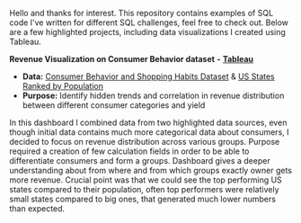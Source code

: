 Hello and thanks for interest. This repository contains examples of SQL code I've written for different SQL challenges, feel free to check out. Below are a few highlighted projects, including data visualizations I created using Tableau.

**Revenue Visualization on Consumer Behavior dataset** **-** [**Tableau**](https://public.tableau.com/views/RevenueAnalysis_17448916137280/Edition1_0?:language=en-GB&:sid=&:redirect=auth&:display_count=n&:origin=viz_share_link) 

  - **Data:** [Consumer Behavior and Shopping Habits Dataset](https://www.kaggle.com/datasets/zeesolver/consumer-behavior-and-shopping-habits-dataset) & [US States Ranked by Population](https://www.kaggle.com/datasets/dataanalyst001/us-states-ranked-by-population-2024)
  - **Purpose:** Identify hidden trends and correlation in revenue distribution between different consumer categories and yield

In this dashboard I combined data from two highlighted data sources, even though initial data contains much more categorical data about consumers, I decided to focus on revenue distribution across various groups. Purpose required a creation of few calculation fields in order to be able to differentiate consumers and form a groups. Dashboard gives a deeper understanding about from where and from which groups exactly owner gets more revenue. Crucial point was that we could see the top performing US states compared to their population, often top performers were relatively small states compared to big ones, that generated much lower numbers than expected. 
